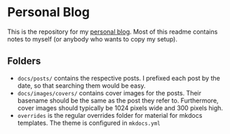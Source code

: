 # Personal Blog

This is the repository for my [personal blog](https://ingofruend.net). Most of this readme contains notes to myself (or anybody who wants to copy my setup).

## Folders

- `docs/posts/` contains the respective posts. I prefixed each post by the date, so that searching them would be easy.
- `docs/images/covers/` contains cover images for the posts. Their basename should be the same as the post they refer to. Furthermore, cover images should typically be 1024 pixels wide and 300 pixels high.
- `overrides` is the regular overrides folder for material for mkdocs templates. The theme is configured in `mkdocs.yml`
